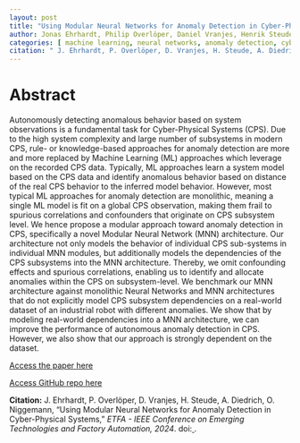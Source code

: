 ```yaml
---
layout: post
title: "Using Modular Neural Networks for Anomaly Detection in Cyber-Physical Systems"
author: Jonas Ehrhardt, Philip Overlöper, Daniel Vranjes, Henrik Steude, Alexander Diedrich, Oliver Niggemann
categories: [ machine learning, neural networks, anomaly detection, cyber-physical systems ]
citation: " J. Ehrhardt, P. Overlöper, D. Vranjes, H. Steude, A. Diedrich, O. Niggemann, “Using Modular Neural Networks for Anomaly Detection in Cyber-Physical Systems,” *ETFA - IEEE Conference on Emerging Technologies and Factory Automation, 2024*. doi:[ ]( ). "
---
```


# Abstract
Autonomously detecting anomalous behavior based on system observations is a fundamental task for Cyber-Physical Systems (CPS). Due to the high system complexity and large number of subsystems in modern CPS, rule- or knowledge-based approaches for anomaly detection are more and more replaced by Machine Learning (ML) approaches which leverage on the recorded CPS data. Typically, ML approaches learn a system model based on the CPS data and identify anomalous behavior based on distance of the real CPS behavior to the inferred model behavior. However, most typical ML approaches for anomaly detection are monolithic, meaning a single ML model is fit on a global CPS observation, making them frail to spurious correlations and confounders that originate on CPS subsystem level. We hence propose a modular approach toward anomaly detection in CPS, specifically a novel Modular Neural Network (MNN) architecture. Our architecture not only models the behavior of individual CPS sub-systems in individual MNN modules, but additionally models the dependencies of the CPS subsystems into the MNN architecture. Thereby, we omit confounding effects and spurious correlations, enabling us to identify and allocate anomalies within the CPS on subsystem-level. We benchmark our MNN architecture against monolithic Neural Networks and MNN architectures that do not explicitly model CPS subsystem dependencies on a real-world dataset of an industrial robot with different anomalies. We show that by modeling real-world dependencies into a MNN architecture, we can improve the performance of autonomous anomaly detection in CPS. However, we also show that our approach is strongly dependent on the dataset.

[Access the paper here]( )

[Access GitHub repo here]( )

**Citation:** J. Ehrhardt, P. Overlöper, D. Vranjes, H. Steude, A. Diedrich, O. Niggemann, “Using Modular Neural Networks for Anomaly Detection in Cyber-Physical Systems,” *ETFA - IEEE Conference on Emerging Technologies and Factory Automation, 2024*. doi:[ ]( ).
